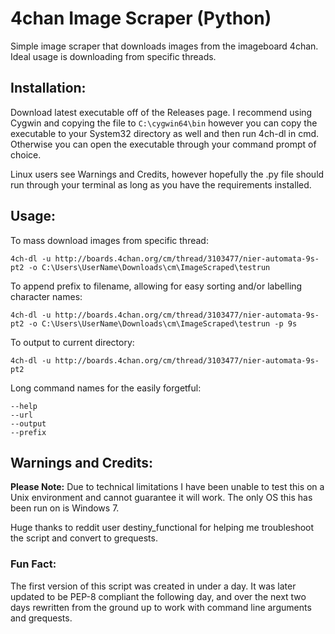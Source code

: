 # 4chan Image Scraper (Python)

Simple image scraper that downloads images from the imageboard 4chan. Ideal usage is downloading from specific threads.

## Installation:
Download latest executable off of the Releases page. I recommend using Cygwin and copying the file to ```C:\cygwin64\bin``` however you can copy the executable to your System32 directory as well and then run 4ch-dl in cmd. Otherwise you can open the executable through your command prompt of choice.

Linux users see Warnings and Credits, however hopefully the .py file should run through your terminal as long as you have the requirements installed.

## Usage:

To mass download images from specific thread:
```
4ch-dl -u http://boards.4chan.org/cm/thread/3103477/nier-automata-9s-pt2 -o C:\Users\UserName\Downloads\cm\ImageScraped\testrun
```
To append prefix to filename, allowing for easy sorting and/or labelling character names:
```
4ch-dl -u http://boards.4chan.org/cm/thread/3103477/nier-automata-9s-pt2 -o C:\Users\UserName\Downloads\cm\ImageScraped\testrun -p 9s
```
To output to current directory:
```
4ch-dl -u http://boards.4chan.org/cm/thread/3103477/nier-automata-9s-pt2
```
Long command names for the easily forgetful:
```
--help
--url
--output
--prefix
```


## Warnings and Credits:

**Please Note:** 
Due to technical limitations I have been unable to test this on a Unix environment and cannot guarantee it will work. The only OS this has been run on is Windows 7. 

Huge thanks to reddit user destiny_functional for helping me troubleshoot the script and convert to grequests.


### Fun Fact:
The first version of this script was created in under a day. It was later updated to be PEP-8 compliant the following day, and over the next two days rewritten from the ground up to work with command line arguments and grequests.

